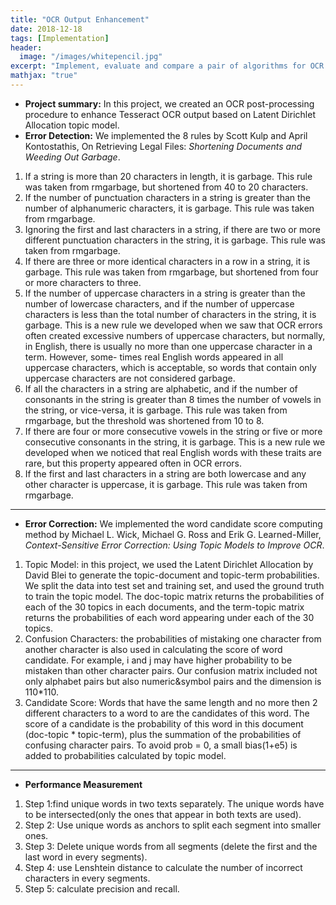 ```yaml
---
title: "OCR Output Enhancement"
date: 2018-12-18
tags: [Implementation]
header:
  image: "/images/whitepencil.jpg"
excerpt: "Implement, evaluate and compare a pair of algorithms for OCR postprocessing based on research papers."
mathjax: "true"
---
```

<ul class="thin-text">

<li><strong>Project summary:</strong> In this project, we created an OCR post-processing procedure to enhance Tesseract OCR output based on Latent Dirichlet Allocation topic model.</li>
<div>
<li><strong>Error Detection:</strong> We implemented the 8 rules by Scott Kulp and April Kontostathis, On Retrieving Legal Files: <i>Shortening Documents and Weeding Out Garbage</i>.</li>
</ul>

<ol class="thin-text">
  <li>If a string is more than 20 characters in length, it is garbage. This rule was taken from rmgarbage, but shortened from 40 to 20 characters.</li>
  <li>If the number of punctuation characters in a string is greater than the number of alphanumeric characters, it is garbage. This rule was taken from rmgarbage.</li>
  <li>Ignoring the first and last characters in a string, if there are two or more different punctuation characters in the string, it is garbage. This rule was taken from rmgarbage.</li>
  <li>If there are three or more identical characters in a row in a string, it is garbage. This rule was taken from rmgarbage, but shortened from four or more characters to three.</li>
  <li>If the number of uppercase characters in a string is greater than the number of lowercase characters, and if the number of uppercase characters is less than the total number of characters in the string, it is garbage. This is a new rule we developed when we saw that OCR errors often created excessive numbers of uppercase characters, but normally, in English, there is usually no more than one uppercase character in a term. However, some- times real English words appeared in all uppercase characters, which is acceptable, so words that contain only uppercase characters are not considered garbage.</li>
  <li>If all the characters in a string are alphabetic, and if the number of consonants in the string is greater than 8 times the number of vowels in the string, or vice-versa, it is garbage. This rule was taken from rmgarbage, but the threshold was shortened from 10 to 8.</li>
  <li>If there are four or more consecutive vowels in the string or five or more consecutive consonants in the string, it is garbage. This is a new rule we developed when we noticed that real English words with these traits are rare, but this property appeared often in OCR errors.</li>
  <li>If the first and last characters in a string are both lowercase and any other character is uppercase, it is garbage. This rule was taken from rmgarbage.</li>
</ol>
</div>
<hr />
<div>
<ul class="thin-text">

<li><strong>Error Correction:</strong> We implemented the word candidate score computing method by Michael L. Wick, Michael G. Ross and Erik G. Learned-Miller, <i>Context-Sensitive Error Correction: Using Topic Models to Improve OCR</i>.</li>
</ul>
<ol class="thin-text">
<li>Topic Model: in this project, we used the Latent Dirichlet Allocation by David Blei to generate the topic-document and topic-term probabilities. We split the data into test set and training set, and used the ground truth to train the topic model. The doc-topic matrix returns the probabilities of each of the 30 topics in each documents, and the term-topic matrix returns the probabilities of each word appearing under each of the 30 topics.</li>
<li>Confusion Characters: the probabilities of mistaking one character from another character is also used in calculating the score of word candidate. For example, i and j may have higher probability to be mistaken than other character pairs. Our confusion matrix included not only alphabet pairs but also numeric&symbol pairs and the dimension is 110*110.</li>
<li>Candidate Score: Words that have the same length and no more then 2 different characters to a word to are the candidates of this word. The score of a candidate is the probability of this word in this document (doc-topic * topic-term), plus the summation of the probabilities of confusing character pairs. To avoid prob = 0, a small bias(1+e5) is added to probabilities calculated by topic model.</li>
</ol>
</div>
<hr />
<ul class="thin-text">
<li><strong>Performance Measurement</strong></li>
</ul>
<ol class="thin-text">
<li>Step 1:find unique words in two texts separately. The unique words have to be intersected(only the ones that appear in both texts are used).</li>
<li>Step 2: Use unique words as anchors to split each segment into smaller ones.</li>
<li>Step 3: Delete unique words from all segments (delete the first and the last word in every segments).</li>
<li>Step 4: use Lenshtein distance to calculate the number of incorrect characters in every segments.</li>
<li>Step 5: calculate precision and recall.</li>
</ol>
